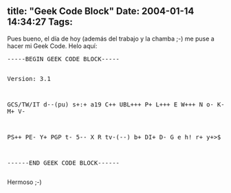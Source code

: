 title: "Geek Code Block"
Date: 2004-01-14 14:34:27
Tags: 
---
<p>Pues bueno, el día de hoy (además del trabajo y la chamba ;-) me puse a hacer mi Geek Code. Helo aquí:
</p>
<pre>-----BEGIN GEEK CODE BLOCK-----

Version: 3.1

GCS/TW/IT d--(pu) s+:+ a19 C++ UBL+++ P+ L+++ E W+++ N o- K- w-- O-- M+ V-

PS++ PE- Y+ PGP t- 5-- X R tv-(--) b+ DI+ D- G e h! r+ y+&gt;$

------END GEEK CODE BLOCK------</pre>
<p>
Hermoso ;-) </p>
